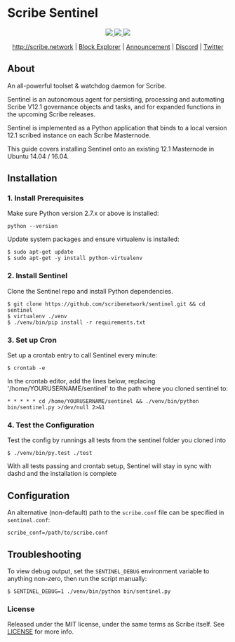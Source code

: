 # Scribe Sentinel
<p align="center">
<a href="https://travis-ci.org/scribenetwork/sentinel" alt="Build Status">
<img src="https://travis-ci.org/scribenetwork/sentinel.svg?branch=master"/>
</a>
<a href="http://discord.scribe.network" alt="Discord">
<img src="https://img.shields.io/discord/402827967111233546.svg"/>
  </a>
<a href="http://twitter.scribe.network" alt="Twitter">
<img src="https://img.shields.io/twitter/follow/scribenetwork.svg?style=social&label=Follow"/>
</a>
</p>
<p align="center">
  <a href="http://scribe.network">http://scribe.network</a> | <a href="http://explorer.scribe.network">Block Explorer</a> | <a href="http://ann.scribe.network">Announcement</a> | <a href="http://discord.scribe.network">Discord</a> | <a href="http://twitter.scribe.network">Twitter</a>
</p>

## About 
An all-powerful toolset & watchdog daemon for Scribe.

Sentinel is an autonomous agent for persisting, processing and automating Scribe V12.1 governance objects and tasks, and for expanded functions in the upcoming Scribe releases.

Sentinel is implemented as a Python application that binds to a local version 12.1 scribed instance on each Scribe Masternode.

This guide covers installing Sentinel onto an existing 12.1 Masternode in Ubuntu 14.04 / 16.04.

## Installation

### 1. Install Prerequisites

Make sure Python version 2.7.x or above is installed:

    python --version

Update system packages and ensure virtualenv is installed:

    $ sudo apt-get update
    $ sudo apt-get -y install python-virtualenv

### 2. Install Sentinel

Clone the Sentinel repo and install Python dependencies.

    $ git clone https://github.com/scribenetwork/sentinel.git && cd sentinel
    $ virtualenv ./venv
    $ ./venv/bin/pip install -r requirements.txt

### 3. Set up Cron

Set up a crontab entry to call Sentinel every minute:

    $ crontab -e

In the crontab editor, add the lines below, replacing '/home/YOURUSERNAME/sentinel' to the path where you cloned sentinel to:

    * * * * * cd /home/YOURUSERNAME/sentinel && ./venv/bin/python bin/sentinel.py >/dev/null 2>&1

### 4. Test the Configuration

Test the config by runnings all tests from the sentinel folder you cloned into

    $ ./venv/bin/py.test ./test

With all tests passing and crontab setup, Sentinel will stay in sync with dashd and the installation is complete

## Configuration

An alternative (non-default) path to the `scribe.conf` file can be specified in `sentinel.conf`:

    scribe_conf=/path/to/scribe.conf

## Troubleshooting

To view debug output, set the `SENTINEL_DEBUG` environment variable to anything non-zero, then run the script manually:

    $ SENTINEL_DEBUG=1 ./venv/bin/python bin/sentinel.py

### License

Released under the MIT license, under the same terms as Scribe itself. See [LICENSE](LICENSE) for more info.

